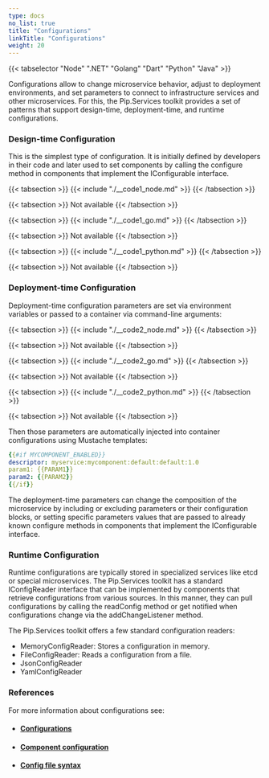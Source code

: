```yaml
---
type: docs
no_list: true
title: "Configurations"
linkTitle: "Configurations"
weight: 20
---
```

{{< tabselector "Node" ".NET" "Golang" "Dart" "Python" "Java" >}}

Configurations allow to change microservice behavior, adjust to deployment environments, and set parameters to connect to infrastructure services and other microservices. For this, the Pip.Services toolkit provides a set of patterns that support design-time, deployment-time, and runtime configurations.

### Design-time Configuration

This is the simplest type of configuration. It is initially defined by developers in their code and later used to set components by calling the configure method in components that implement the IConfigurable interface.

{{< tabsection >}}
{{< include "./__code1_node.md" >}}
{{< /tabsection >}}

{{< tabsection >}}
Not available
{{< /tabsection >}}

{{< tabsection >}}
{{< include "./__code1_go.md" >}}
{{< /tabsection >}}

{{< tabsection >}}
Not available
{{< /tabsection >}}

{{< tabsection >}}
{{< include "./__code1_python.md" >}}
{{< /tabsection >}}

{{< tabsection >}}
Not available
{{< /tabsection >}}

### Deployment-time Configuration

Deployment-time configuration parameters are set via environment variables or passed to a container via command-line arguments:

{{< tabsection >}}
{{< include "./__code2_node.md" >}}
{{< /tabsection >}}

{{< tabsection >}}
Not available
{{< /tabsection >}}

{{< tabsection >}}
{{< include "./__code2_go.md" >}}
{{< /tabsection >}}

{{< tabsection >}}
Not available
{{< /tabsection >}}

{{< tabsection >}}
{{< include "./__code2_python.md" >}}
{{< /tabsection >}}

{{< tabsection >}}
Not available
{{< /tabsection >}}

Then those parameters are automatically injected into container configurations using Mustache templates:

```yml
{{#if MYCOMPONENT_ENABLED}}
descriptor: myservice:mycomponent:default:default:1.0
param1: {{PARAM1}}
param2: {{PARAM2}}
{{/if}}
```

The deployment-time parameters can change the composition of the microservice by including or excluding parameters or their configuration blocks, or setting specific parameters values that are passed to already known configure methods in components that implement the IConfigurable interface.

### Runtime Configuration

Runtime configurations are typically stored in specialized services like etcd or special microservices. The Pip.Services toolkit has a standard IConfigReader interface that can be implemented by components that retrieve configurations from various sources. In this manner, they can pull configurations by calling the readConfig method or get notified when configurations change via the addChangeListener method.

The Pip.Services toolkit offers a few standard configuration readers:

- MemoryConfigReader: Stores a configuration in memory.
- FileConfigReader: Reads a configuration from a file.
- JsonConfigReader
- YamlConfigReader

### References

For more information about configurations see:

- #### [Configurations](../../configuration/configurations/)
- #### [Component configuration](../../configuration/component_configuration/)
- #### [Config file syntax](../../configuration/config_file_syntax/)

